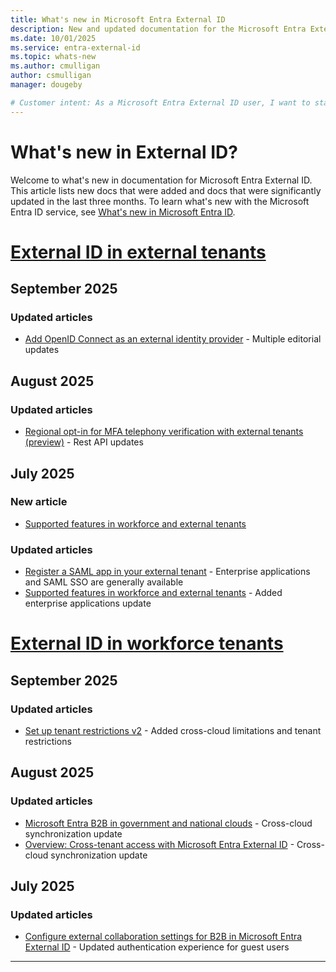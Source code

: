 ```yaml
---
title: What's new in Microsoft Entra External ID
description: New and updated documentation for the Microsoft Entra External ID.
ms.date: 10/01/2025
ms.service: entra-external-id
ms.topic: whats-new
ms.author: cmulligan
author: csmulligan
manager: dougeby

# Customer intent: As a Microsoft Entra External ID user, I want to stay updated on the new documentation and significant updates, so that I can stay informed about the changes and improvements in the service.
---
```


# What's new in External ID?

Welcome to what's new in documentation for Microsoft Entra External ID. This article lists new docs that were added and docs that were significantly updated in the last three months. To learn what's new with the Microsoft Entra ID service, see [What's new in Microsoft Entra ID](~/fundamentals/whats-new.md).

# [External ID in external tenants](#tab/external-tenants)

## September 2025

### Updated articles

- [Add OpenID Connect as an external identity provider](customers/how-to-custom-oidc-federation-customers.md) - Multiple editorial updates

## August 2025

### Updated articles

- [Regional opt-in for MFA telephony verification with external tenants (preview)](customers/how-to-region-code-opt-in.md) - Rest API updates

## July 2025

### New article

- [Supported features in workforce and external tenants](customers/how-to-add-enterprise-application.md)

### Updated articles

- [Register a SAML app in your external tenant](customers/how-to-register-saml-app.md) - Enterprise applications and SAML SSO are generally available
- [Supported features in workforce and external tenants](customers/concept-supported-features-customers.md) - Added enterprise applications update

# [External ID in workforce tenants](#tab/workforce-tenants)

## September 2025

### Updated articles

- [Set up tenant restrictions v2](tenant-restrictions-v2.md) - Added cross-cloud limitations and tenant restrictions

## August 2025

### Updated articles

- [Microsoft Entra B2B in government and national clouds](b2b-government-national-clouds.md) - Cross-cloud synchronization update
- [Overview: Cross-tenant access with Microsoft Entra External ID](cross-tenant-access-overview.md) - Cross-cloud synchronization update

## July 2025

### Updated articles

- [Configure external collaboration settings for B2B in Microsoft Entra External ID](external-collaboration-settings-configure.md) - Updated authentication experience for guest users

---

